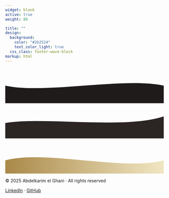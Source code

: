 ```yaml
---
widget: blank
active: true
weight: 80

title: ""
design:
  background:
    color: "#2b2524"
    text_color_light: true
  css_class: footer-wave-block
markup: html
---
```


<!-- Navbar scroll‐spy -->
<script>
  window.addEventListener('scroll', () => {
    const nav = document.querySelector('.navbar');
    if (window.scrollY > 10) {
      nav.classList.add('scrolled');
    } else {
      nav.classList.remove('scrolled');
    }
  });
</script>

<!-- Section reveal on scroll -->
<script>
  document.addEventListener("DOMContentLoaded", () => {
    const opts = { threshold: 0.2 };
    const io = new IntersectionObserver((entries) => {
      entries.forEach(({ target, isIntersecting }) => {
        if (isIntersecting) {
          target.classList.add("revealed");
          io.unobserve(target);
        }
      });
    }, opts);

    document.querySelectorAll(".section").forEach((sec) => {
      sec.classList.add("pre-reveal");
      io.observe(sec);
    });
  });
</script>


<!-- Ripple on click, only for buttons & .btn -->
<script>
  document.querySelectorAll("button, .btn").forEach(el => {
    el.classList.add("clickable");
    el.addEventListener("click", e => {
      const rect = el.getBoundingClientRect();
      el.style.setProperty(
        "--ripple-x",
        (e.clientX - rect.left - 50) + "px"
      );
      el.style.setProperty(
        "--ripple-y",
        (e.clientY - rect.top - 50) + "px"
      );
    });
  });
</script>





<!-- Mouse‐tracked shimmer overlay -->
<script>
  document.body.addEventListener('mousemove', e => {
    document.body.style.setProperty(
      '--x',
      (e.clientX / window.innerWidth * 100) + '%'
    );
    document.body.style.setProperty(
      '--y',
      (e.clientY / window.innerHeight * 100) + '%'
    );
  });
</script>

<div class="wave-stack">
  <!-- Back wave -->
  <svg viewBox="0 0 1440 320" class="wave-svg back-wave" preserveAspectRatio="none">
    <path fill="#1e1b1a" fill-opacity="1"
          d="M0,160 C360,240 1080,80 1440,160 L1440,320 L0,320 Z"></path>
  </svg>
  <!-- Middle wave -->
  <svg viewBox="0 0 1440 320" class="wave-svg middle-wave" preserveAspectRatio="none">
    <path fill="#2b2524" fill-opacity="1"
          d="M0,180 C360,120 1080,240 1440,120 L1440,320 L0,320 Z"></path>
  </svg>
  <!-- Gold wave -->
  <svg viewBox="0 0 1440 320" class="wave-svg gold-wave" preserveAspectRatio="none">
    <defs>
      <linearGradient id="goldGradientFooter" x1="0" x2="1" y1="0" y2="0">
        <stop offset="0%" stop-color="#aa8949" />
        <stop offset="100%" stop-color="#f0e6c2" />
      </linearGradient>
    </defs>
    <path fill="url(#goldGradientFooter)"
          d="M0,200 C360,100 1080,300 1440,200 L1440,320 L0,320 Z"></path>
  </svg>
</div>

<div class="footer-content">
  <p>© 2025 Abdelkarim el Ghani · All rights reserved</p>
  <p>
    <a href="https://www.linkedin.com/in/your-profile" target="_blank">LinkedIn</a> ·
    <a href="https://github.com/akghani" target="_blank">GitHub</a>
  </p>
</div>
